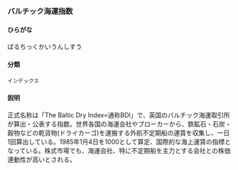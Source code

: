 <div style="display:none;">

## [あ行](securities-terms?id=あ行)
## [か行](securities-terms?id=か行)
## [さ行](securities-terms?id=さ行)
## [た行](securities-terms?id=た行)
## [な行](securities-terms?id=な行)
## [は行](securities-terms?id=は行)

</div>

### バルチック海運指数

#### ひらがな

ばるちっくかいうんしすう

#### 分類

`インデックス`

#### 説明

正式名称は「The Baltic Dry Index=通称BDI」で、英国のバルチック海運取引所が算出・公表する指数。世界各国の海運会社やブローカーから、鉄鉱石・石炭・穀物などの乾貨物(ドライカーゴ)を運搬する外航不定期船の運賃を収集し、一日1回算出している。1985年1月4日を1000として算定、国際的な海上運賃の指標となっている。株式市場でも、海運会社、特に不定期船を主力とする会社との株価連動性が高いとされる。

<div style="display:none;">

## [ま行](securities-terms?id=ま行)
## [や行](securities-terms?id=や行)
## [ら行](securities-terms?id=ら行)
## [わ行](securities-terms?id=わ行)
## [英数字・記号](securities-terms?id=英数字・記号)

</div>

